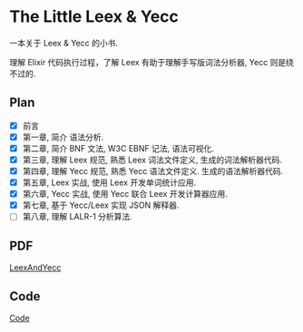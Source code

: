 # The Little Leex & Yecc

一本关于 Leex & Yecc 的小书.

理解 Elixir 代码执行过程，了解 Leex 有助于理解手写版词法分析器, Yecc 则是绕不过的.

## Plan

- [x] 前言
- [x] 第一章, 简介 语法分析.
- [x] 第二章, 简介 BNF 文法, W3C EBNF 记法, 语法可视化.
- [x] 第三章, 理解 Leex 规范, 熟悉 Leex 词法文件定义, 生成的词法解析器代码.
- [x] 第四章, 理解 Yecc 规范, 熟悉 Yecc 语法文件定义. 生成的语法解析器代码.
- [x] 第五章, Leex 实战, 使用 Leex 开发单词统计应用.
- [x] 第六章, Yecc 实战, 使用 Yecc 联合 Leex 开发计算器应用.
- [x] 第七章, 基于 Yecc/Leex 实现 JSON 解释器.
- [ ] 第八章, 理解 LALR-1 分析算法.

## PDF

[LeexAndYecc](https://github.com/zhenyuanlau/leex-yecc-book/blob/main/LeexAndYecc.pdf)

## Code

[Code](https://github.com/zhenyuanlau/leex-yecc-book/tree/main/code)
